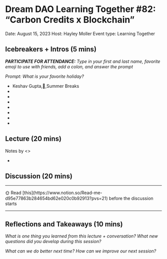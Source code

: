 # Dream DAO Learning Together #82: “Carbon Credits x Blockchain”

Date: August 15, 2023
Host: Hayley Moller
Event type: Learning Together

## Icebreakers + Intros (5 mins)

***PARTICIPATE FOR ATTENDANCE:** Type in your first and last name, favorite emoji to use with friends, add a colon, and answer the prompt*

*Prompt: What is your favorite holiday?*

- Keshav Gupta,🫡,Summer Breaks
- 
- 
- 
- 
- 
- 
- 

## Lecture (20 mins)

Notes by <>

- 

## Discussion (20 mins)

---

<aside>
🌞 Read [this](https://www.notion.so/Read-me-d95e77863b284654bd62e020c0b92913?pvs=21) before the discussion starts

</aside>

---

## Reflections and Takeaways (10 mins)

*What is one thing you learned from this lecture + conversation? What new questions did you develop during this session?*

*What can we do better next time? How can we improve our next session?*